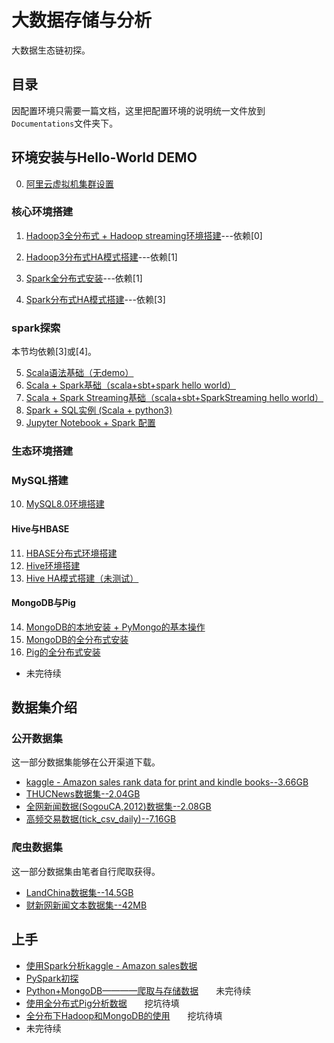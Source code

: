# 大数据存储与分析

大数据生态链初探。
 
## 目录  

因配置环境只需要一篇文档，这里把配置环境的说明统一文件放到`Documentations`文件夹下。

## 环境安装与Hello-World DEMO
 
0. [阿里云虚拟机集群设置](./Documentations/Aliyun_4ECS.md)

### 核心环境搭建
1. [Hadoop3全分布式 + Hadoop streaming环境搭建](./Documentations/Hadoop_distribute.md)---依赖[0]
2. [Hadoop3分布式HA模式搭建](./Documentations/Hadoop_distribute_HA.md)---依赖[1]

3. [Spark全分布式安装](./Documentations/Spark_distribute.md)---依赖[1]
4. [Spark分布式HA模式搭建](./Documentations/Spark_distribute_HA.md)---依赖[3]

### spark探索

本节均依赖[3]或[4]。

5. [Scala语法基础（无demo）](./Documentations/ScalaBasic.md)
6. [Scala + Spark基础（scala+sbt+spark hello world）](./Documentations/ScalaSpark.md)
7. [Scala + Spark Streaming基础（scala+sbt+SparkStreaming hello world）](./Documentations/SparkStreaming_Scala.md)
8. [Spark + SQL实例 (Scala + python3)](./Documentations/SparkSQLDEMO_Scala.md)
9. [Jupyter Notebook + Spark 配置](./Documentations/JupyterNotebook.md)

### 生态环境搭建

### MySQL搭建

10. [MySQL8.0环境搭建](./Documentations/MySql_8.0.md)

#### Hive与HBASE
11. [HBASE分布式环境搭建](./Documentations/Hbase_distribute.md)
12. [Hive环境搭建](./Documentations/Hive_distribute.md)
13. [Hive HA模式搭建（未测试）](./Documentations/Hive_distribute_HA.md)

#### MongoDB与Pig
14. [MongoDB的本地安装 + PyMongo的基本操作](./Documentations/MongoDB_standalone.md)
15. [MongoDB的全分布式安装](./Documentations/MongoDB_distribute.md)
16. [Pig的全分布式安装](./Documentations/Pig_distribute.md)
- 未完待续

## 数据集介绍

### 公开数据集

这一部分数据集能够在公开渠道下载。  

- [kaggle - Amazon sales rank data for print and kindle books--3.66GB](./Documentations/public_datas.md)
- [THUCNews数据集--2.04GB](./Documentations/public_datas.md)
- [全网新闻数据(SogouCA,2012)数据集--2.08GB](./Documentations/public_datas.md)
- [高频交易数据(tick_csv_daily)--7.16GB](./Documentations/public_datas.md)


### 爬虫数据集

这一部分数据集由笔者自行爬取获得。

- [LandChina数据集--14.5GB](./Documentations/private_datas.md)
- [财新网新闻文本数据集--42MB](./Documentations/private_datas.md)


## 上手

- [使用Spark分析kaggle - Amazon sales数据](./Spark_AmazonBook/README.md)
- [PySpark初探](./Spark_learningPySpark/README.md)
- [Python+MongoDB————爬取与存储数据](./MongDBWithCrawler/README.md)　　未完待续
- [使用全分布式Pig分析数据](./PigOnMap-Reduce/README.md)　　挖坑待填
- [全分布下Hadoop和MongoDB的使用](./Documentations/Hadoop+MongoDB_Crawler.md)　　挖坑待填
- 未完待续
